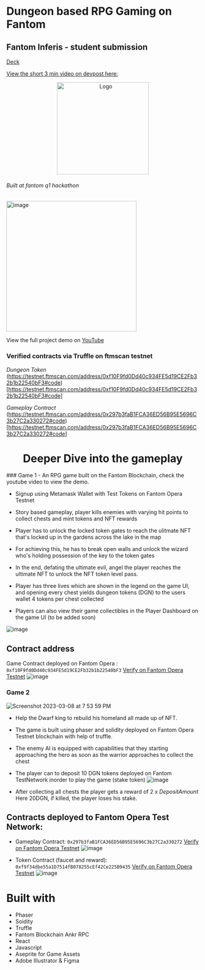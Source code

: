 # Dungeon based RPG Gaming on Fantom
## Fantom Inferis - student submission 
[Deck](https://docs.google.com/presentation/d/1YFK2eTqooQtk1Zaii3f2Bga_QLj0RY36GaWQtnLL0Cg/edit?usp=sharing)

[View the short 3 min video on devpost here:](https://youtu.be/06o14AzmU8w)

<p align="center">
   <a href="/">
    <img src="https://user-images.githubusercontent.com/43913734/223733277-af59e59f-030b-4789-ba94-dad150b9e7f1.png" alt="Logo" width="240" height="240">
  </a> 


  <h6>Built at fantom q1 hackathon</h6>

  <img width="340" alt="image" src="https://user-images.githubusercontent.com/43913734/223733502-bac79793-5836-4e55-bf8f-0e4e024c4e24.png">

  </p>

  <p>View the full project demo on <a href="https://youtu.be/ptAr5oj5Ur0">YouTube</a></p>
</p>

### Verified contracts via Truffle on ftmscan testnet
*Dungeon Token*
(https://testnet.ftmscan.com/address/0xf10F9fd0Dd40c934FE5d19CE2Fb32b1b22540bF3#code)[https://testnet.ftmscan.com/address/0xf10F9fd0Dd40c934FE5d19CE2Fb32b1b22540bF3#code]

*Gameplay Contract*
(https://testnet.ftmscan.com/address/0x297b3faB1FCA36ED56B95E5696C3b27C2a330272#code)[https://testnet.ftmscan.com/address/0x297b3faB1FCA36ED56B95E5696C3b27C2a330272#code]

<h1 align="center">Deeper Dive into the gameplay</h1>
### Game 1
- An RPG game built on the Fantom Blockchain, check the youtube video to view the demo. 

- Signup using Metamask Wallet with Test Tokens on Fantom Opera Testnet

- Story based gameplay, player kills enemies with varying hit points to collect chests and mint tokens and NFT rewards

- Player has to unlock the locked token gates to reach the ulitmate NFT that's locked up in the gardens across the lake in the map

- For achieving this, he has to break open walls and unlock the wizard who's holding possession of the key to the token gates

- In the end, defating the ultimate evil, angel the player reaches the ultimate NFT to unlock the NFT token level pass.

- Player has three lives which are shown in the legend on the game UI, and opening every chest yields dungeon tokens (DGN) to the users wallet 4 tokens per chest collected

- Players can also view their game collectibles in the Player Dashboard on the game UI (to be added soon)

![image](https://user-images.githubusercontent.com/43913734/223735525-2cbfda6f-05e9-4335-9f8a-de1f024d3ff9.png)

## Contract address 
Game Contract deployed on Fantom Opera : `0xf10F9fd0Dd40c934FE5d19CE2Fb32b1b22540bF3`
[Verify on Fantom Opera Testnet](https://testnet.ftmscan.com/address/0xf10F9fd0Dd40c934FE5d19CE2Fb32b1b22540bF3)
![image](https://user-images.githubusercontent.com/43913734/223735655-4c5908b5-8d94-46f1-b17a-36770c3561ee.png)

### Game 2
![Screenshot 2023-03-08 at 7 53 59 PM](https://user-images.githubusercontent.com/43913734/223739031-638905ff-61e7-47f0-8c3b-1ae401ab0357.png)
* Help the Dwarf king to rebuild his homeland all made up of NFT. <br />
* The game is built using phaser and solidity deployed on Fantom Opera Testnet blockchain with help of truffle.
* The enemy AI is equipped with capabilities that they starting approaching the hero as soon as the warrior approaches to collect the chest
* The player can to deposit 10 DGN tokens deployed on Fantom TestNetwork inorder to play the game (stake token)
![image](https://user-images.githubusercontent.com/43913734/223739420-b87a26d4-04a8-4615-9e86-9f2781f74863.png)

* After collecting all chests the player gets a reward of 2 x *DepositAmount* Here 20DGN, if killed, the player loses his stake.

## Contracts deployed to Fantom Opera Test Network:
- Gameplay Contract: `0x297b3faB1FCA36ED56B95E5696C3b27C2a330272`
[Verify on Fantom Opera Testnet](https://testnet.ftmscan.com/address/0x297b3faB1FCA36ED56B95E5696C3b27C2a330272)
![image](https://user-images.githubusercontent.com/43913734/223737355-233ab3d4-41f9-4346-ad31-5e4cb1e8b12e.png)

- Token Contract (faucet and reward): `0xf9f34dbe55a1D7514fB078255cEf42Ce225B9435` 
[Verify on Fantom Opera Testnet](https://testnet.ftmscan.com/address/0xf9f34dbe55a1D7514fB078255cEf42Ce225B9435)
![image](https://user-images.githubusercontent.com/43913734/223737058-94399f3c-4952-4d52-8003-6c6762003436.png)


# Built with
- Phaser
- Soidity 
- Truffle
- Fantom Blockchain Ankr RPC
- React 
- Javascript
- Aseprite for Game Assets
- Adobe Illustrator & Figma




